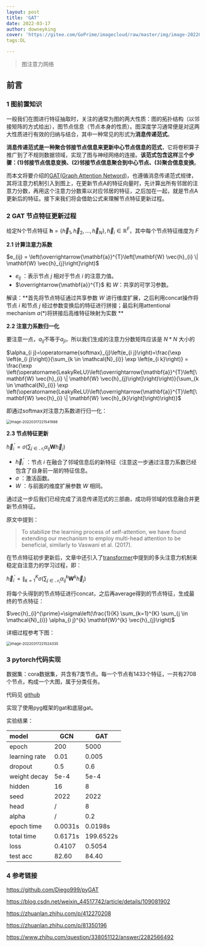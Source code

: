 ```yaml
---
layout: post
title: 'GAT'
date: 2022-03-17
author: downeyking
cover: 'https://gitee.com/GoPrime/imagecloud/raw/master/img/image-20220317221524335.png'
tags:DL

---
```


> 图注意力网络

## 前言

### 1 图前置知识

一般我们在图进行特征抽取时，关注的通常为图的两大性质：图的拓扑结构（以邻接矩阵的方式给出），图节点信息（节点本身的性质）。图深度学习通常便是对这两大性质进行有效的归纳与结合，其中一种常见的形式为**消息传递范式**。

**消息传递范式是一种聚合邻接节点信息来更新中心节点信息的范式**，它将卷积算子推广到了不规则数据领域，实现了图与神经网络的连接。**该范式包含这样三个步骤：(1)邻接节点信息变换、(2)邻接节点信息聚合到中心节点、(3)聚合信息变换**。

而本文将要介绍的[GAT(Graph Attention Netword)](https://arxiv.org/abs/1710.10903)，也遵循消息传递范式规律，其将注意力机制引入到图上，在更新节点A的特征向量时，先计算出所有邻居的注意力分数，再用这个注意力分数乘以对应邻居的特征，之后加在一起，就是节点A更新后的特征。接下来我们将会借助公式来理解节点特征更新过程。

### **2 GAT 节点特征更新过程**

给定N个节点特征 $\mathbf{h}=\left\{\vec{h}_{1}, \vec{h}_{2}, \ldots, \vec{h}_{N}\right\}, \vec{h}_{i} \in \mathbb{R}^{F}$，其中每个节点特征维度为 $F$

**2.1 计算注意力系数**

$e_{ij} = \left(\overrightarrow{\mathbf{a}}^{T}\left[\mathbf{W} \vec{h}_{i} \| \mathbf{W} \vec{h}_{j}\right]\right)$

- $e_{ij}$ ：表示节点 $j$ 相对于节点 $i$ 的注意力值。
- $\overrightarrow{\mathbf{a}}^{T}$ 和  $W$：共享的可学习参数。

解读：**首先将节点特征通过共享参数 $W$ 进行维度扩展，之后利用concat操作将节点 $i$ 和节点 $j$ 经过参数变换后的特征进行拼接；最后利用attentional mechanism $a(*)$将拼接后高维特征映射为实数 **

**2.2 注意力系数归一化**

要注意一点，$a_{ij}$不等于$a_{ji}$，所以我们生成的注意力分数矩阵应该是 $N*N$ 大小的

$\alpha_{i j}=\operatorname{softmax}_{j}\left(e_{i j}\right)=\frac{\exp \left(e_{i j}\right)}{\sum_{k \in \mathcal{N}_{i}} \exp \left(e_{i k}\right)} = \frac{\exp \left(\operatorname{LeakyReLU}\left(\overrightarrow{\mathbf{a}}^{T}\left[\mathbf{W} \vec{h}_{i} \| \mathbf{W} \vec{h}_{j}\right]\right)\right)}{\sum_{k \in \mathcal{N}_{i}} \exp \left(\operatorname{LeakyReLU}\left(\overrightarrow{\mathbf{a}}^{T}\left[\mathbf{W} \vec{h}_{i} \| \mathbf{W} \vec{h}_{k}\right]\right)\right)}$ 

即通过softmax对注意力系数进行归一化：

<img src="https://gitee.com/GoPrime/imagecloud/raw/master/img/image-20220317221541988.png" alt="image-20220317221541988" style="zoom:67%;" />

**2.3 节点特征更新**

$\vec{h}_{i}^{\prime}=\sigma\left(\sum_{j \in \mathcal{N}_{i}} \alpha_{i j} \mathbf{W} \vec{h}_{j}\right)$

- $\vec{h}_{i}^{\prime}$ ：节点 $i$ 在融合了邻域信息后的新特征（注意这一步通过注意力系数已经包含了自身前一层的特征信息。
- $\sigma$ ：激活函数。
- $W$ ：与前面的维度扩展参数 $W$ 相同。

通过这一步后我们已经完成了消息传递范式的三部曲，成功将邻域的信息融合并更新节点特征。

原文中提到：

> To stabilize the learning process of self-attention, we have found extending our mechanism to employ multi-head attention to be beneficial, similarly to Vaswani et al. (2017). 

在节点特征初步更新后，文章中还引入了[transformer](https://arxiv.org/abs/1706.03762)中提到的多头注意力机制来稳定自注意力的学习过程，即：

$\vec{h}_{i}^{\prime}=\|_{k=1}^{K} \sigma\left(\sum_{j \in \mathcal{N}_{i}} \alpha_{i j}^{k} \mathbf{W}^{k} \vec{h}_{j}\right)$

将每个头得到的节点特征进行concat，之后再average得到的节点特征，生成最终的节点特征：

$\vec{h}_{i}^{\prime}=\sigma\left(\frac{1}{K} \sum_{k=1}^{K} \sum_{j \in \mathcal{N}_{i}} \alpha_{i j}^{k} \mathbf{W}^{k} \vec{h}_{j}\right)$

详细过程参考下图：

<img src="https://gitee.com/GoPrime/imagecloud/raw/master/img/image-20220317221524335.png" alt="image-20220317221524335" style="zoom:67%;" />

### **3 pytorch代码实现**

数据集：cora数据集，共含有7类节点。每一个节点有1433个特征，一共有2708个节点，构成一个大图，属于分类任务。

代码见 [github](https://github.com/downeykking/graph)

实现了使用pyg框架的gat和底层gat。

实验结果：

| model         | GCN     | GAT       |
| :------------ | ------- | --------- |
| epoch         | 200     | 5000      |
| learning rate | 0.01    | 0.005     |
| dropout       | 0.5     | 0.6       |
| weight decay  | 5e-4    | 5e-4      |
| hidden        | 16      | 8         |
| seed          | 2022    | 2022      |
| head          | /       | 8         |
| alpha         | /       | 0.2       |
| epoch time    | 0.0031s | 0.0198s   |
| total time    | 0.6171s | 199.6522s |
| loss          | 0.4107  | 0.5054    |
| test acc      | 82.60   | 84.40     |

### **4 参考链接**

https://github.com/Diego999/pyGAT

https://blog.csdn.net/weixin_44517742/article/details/109081902

https://zhuanlan.zhihu.com/p/412270208

https://zhuanlan.zhihu.com/p/81350196

https://www.zhihu.com/question/338051122/answer/2282566492